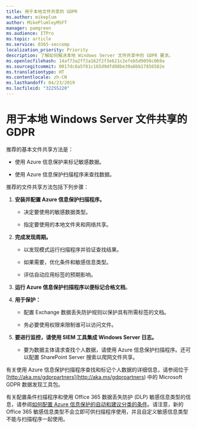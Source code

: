 ```yaml
---
title: 用于本地文件共享的 GDPR
ms.author: mikeplum
author: MikePlumleyMSFT
manager: pamgreen
ms.audience: ITPro
ms.topic: article
ms.service: O365-seccomp
localization_priority: Priority
description: 了解如何解决本地 Windows Server 文件共享中的 GDPR 要求。
ms.openlocfilehash: 14af73a2ff2a162f2f3e621c2efeb5d9050c069a
ms.sourcegitcommit: 0017dc6a5f81c165d9dfd88be39a6bb17856582e
ms.translationtype: HT
ms.contentlocale: zh-CN
ms.lasthandoff: 04/23/2019
ms.locfileid: "32255220"
---
```

# <a name="gdpr-for-on-premises-windows-server-file-shares"></a>用于本地 Windows Server 文件共享的 GDPR

推荐的基本文件共享方法是：

-   使用 Azure 信息保护来标记敏感数据。

-   使用 Azure 信息保护扫描程序来查找数据。

推荐的文件共享方法包括下列步骤：

1.  **安装并配置 Azure 信息保护扫描程序。**

    -   决定要使用的敏感数据类型。

    -   指定要使用的本地文件夹和网络共享。

2.  **完成发现周期。**

    -   以发现模式运行扫描程序并验证查找结果。

    -   如果需要，优化条件和敏感信息类型。

    -   评估自动应用标签的预期影响。

3.  **运行 Azure 信息保护扫描程序以便标记合格文档**。

4.  **用于保护：**

    -   配置 Exchange 数据丢失防护规则以保护具有所需标签的文档。

    -   务必要使用权限来限制谁可以访问文件。

5.  **要进行监控，请使用 SIEM 工具集成 Windows Server 日志。**

    -   要为数据主体请求查找个人数据，请使用 Azure 信息保护扫描程序。还可以配置 SharePoint Server 搜索以爬网文件共享。

有关使用 Azure 信息保护扫描程序查找和标记个人数据的详细信息，请参阅位于 [http://aka.ms/gdprpartners](<http://aka.ms/gdprpartners>) 中的 Microsoft GDPR 数据发现工具包。

有关配置条件扫描程序和使用 Office 365 数据丢失防护 (DLP) 敏感信息类型的信息，请参阅[如何配置 Azure 信息保护的自动和建议分类的条件](https://docs.microsoft.com/zh-CN/information-protection/deploy-use/configure-policy-classification)。请注意，新的 Office 365 敏感信息类型不会立即可供扫描程序使用，并且自定义敏感信息类型不能与扫描程序一起使用。
